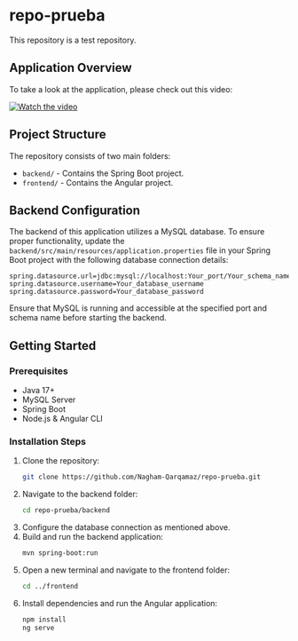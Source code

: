 # repo-prueba

This repository is a test repository.

## Application Overview

To take a look at the application, please check out this video:

[![Watch the video](https://img.youtube.com/vi/3_p-boncOEs/maxresdefault.jpg)](https://www.youtube.com/watch?v=3_p-boncOEs&ab_channel=NaghamQarqamaz)

## Project Structure

The repository consists of two main folders:
- `backend/` - Contains the Spring Boot project.
- `frontend/` - Contains the Angular project.

## Backend Configuration

The backend of this application utilizes a MySQL database. To ensure proper functionality, update the `backend/src/main/resources/application.properties` file in your Spring Boot project with the following database connection details:

```properties
spring.datasource.url=jdbc:mysql://localhost:Your_port/Your_schema_name
spring.datasource.username=Your_database_username
spring.datasource.password=Your_database_password
```

Ensure that MySQL is running and accessible at the specified port and schema name before starting the backend.

## Getting Started

### Prerequisites
- Java 17+
- MySQL Server
- Spring Boot
- Node.js & Angular CLI

### Installation Steps
1. Clone the repository:
   ```sh
   git clone https://github.com/Nagham-Qarqamaz/repo-prueba.git
   ```
2. Navigate to the backend folder:
   ```sh
   cd repo-prueba/backend
   ```
3. Configure the database connection as mentioned above.
4. Build and run the backend application:
   ```sh
   mvn spring-boot:run
   ```
5. Open a new terminal and navigate to the frontend folder:
   ```sh
   cd ../frontend
   ```
6. Install dependencies and run the Angular application:
   ```sh
   npm install
   ng serve
   ```
